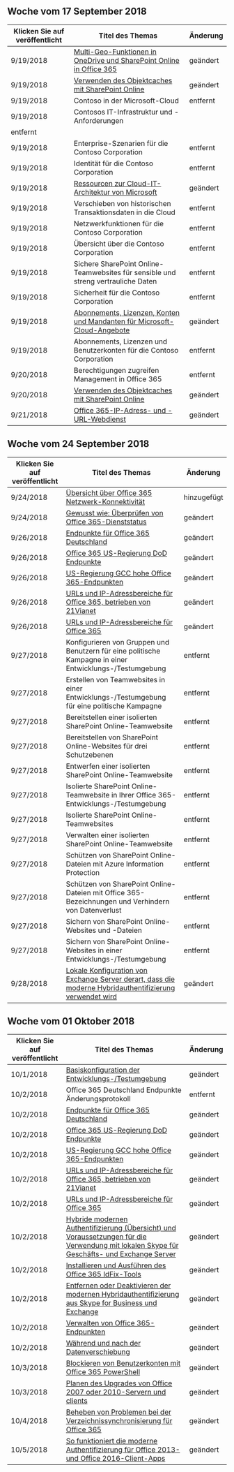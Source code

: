 

## <a name="week-of-september-17-2018"></a>Woche vom 17 September 2018


| Klicken Sie auf veröffentlicht |Titel des Themas | Änderung |
|------|------------|--------|
| 9/19/2018 | [Multi-Geo-Funktionen in OneDrive und SharePoint Online in Office 365](/Office365/Enterprise/multi-geo-capabilities-in-onedrive-and-sharepoint-online-in-office-365) | geändert |
| 9/19/2018 | [Verwenden des Objektcaches mit SharePoint Online](/Office365/Enterprise/using-the-object-cache-with-sharepoint-online) | geändert |
| 9/19/2018 | Contoso in der Microsoft-Cloud | entfernt |
| 9/19/2018 | Contosos IT-Infrastruktur und -Anforderungen
 | entfernt |
| 9/19/2018 | Enterprise-Szenarien für die Contoso Corporation | entfernt |
| 9/19/2018 | Identität für die Contoso Corporation | entfernt |
| 9/19/2018 | [Ressourcen zur Cloud-IT-Architektur von Microsoft](/Office365/Enterprise/microsoft-cloud-it-architecture-resources) | geändert |
| 9/19/2018 | Verschieben von historischen Transaktionsdaten in die Cloud | entfernt |
| 9/19/2018 | Netzwerkfunktionen für die Contoso Corporation | entfernt |
| 9/19/2018 | Übersicht über die Contoso Corporation | entfernt |
| 9/19/2018 | Sichere SharePoint Online-Teamwebsites für sensible und streng vertrauliche Daten | entfernt |
| 9/19/2018 | Sicherheit für die Contoso Corporation | entfernt |
| 9/19/2018 | [Abonnements, Lizenzen, Konten und Mandanten für Microsoft-Cloud-Angebote](/Office365/Enterprise/subscriptions-licenses-accounts-and-tenants-for-microsoft-cloud-offerings) | geändert |
| 9/19/2018 | Abonnements, Lizenzen und Benutzerkonten für die Contoso Corporation | entfernt |
| 9/20/2018 | Berechtigungen zugreifen Management in Office 365 | entfernt |
| 9/20/2018 | [Verwenden des Objektcaches mit SharePoint Online](/Office365/Enterprise/using-the-object-cache-with-sharepoint-online) | geändert |
| 9/21/2018 | [Office 365-IP-Adress- und -URL-Webdienst](/Office365/Enterprise/office-365-ip-web-service) | geändert |


## <a name="week-of-september-24-2018"></a>Woche vom 24 September 2018


| Klicken Sie auf veröffentlicht |Titel des Themas | Änderung |
|------|------------|--------|
| 9/24/2018 | [Übersicht über Office 365 Netzwerk-Konnektivität](/Office365/Enterprise/office-365-networking-overview) | hinzugefügt |
| 9/24/2018 | [Gewusst wie: Überprüfen von Office 365-Dienststatus](/Office365/Enterprise/view-service-health) | geändert |
| 9/26/2018 | [Endpunkte für Office 365 Deutschland](/Office365/Enterprise/office-365-germany-endpoints) | geändert |
| 9/26/2018 | [Office 365 US-Regierung DoD Endpunkte](/Office365/Enterprise/office-365-u-s-government-dod-endpoints) | geändert |
| 9/26/2018 | [US-Regierung GCC hohe Office 365-Endpunkten](/Office365/Enterprise/office-365-u-s-government-gcc-high-endpoints) | geändert |
| 9/26/2018 | [URLs und IP-Adressbereiche für Office 365, betrieben von 21Vianet](/Office365/Enterprise/urls-and-ip-address-ranges-21vianet) | geändert |
| 9/26/2018 | [URLs und IP-Adressbereiche für Office 365](/Office365/Enterprise/urls-and-ip-address-ranges) | geändert |
| 9/27/2018 | Konfigurieren von Gruppen und Benutzern für eine politische Kampagne in einer Entwicklungs-/Testumgebung | entfernt |
| 9/27/2018 | Erstellen von Teamwebsites in einer Entwicklungs-/Testumgebung für eine politische Kampagne | entfernt |
| 9/27/2018 | Bereitstellen einer isolierten SharePoint Online-Teamwebsite | entfernt |
| 9/27/2018 | Bereitstellen von SharePoint Online-Websites für drei Schutzebenen | entfernt |
| 9/27/2018 | Entwerfen einer isolierten SharePoint Online-Teamwebsite | entfernt |
| 9/27/2018 | Isolierte SharePoint Online-Teamwebsite in Ihrer Office 365-Entwicklungs-/Testumgebung | entfernt |
| 9/27/2018 | Isolierte SharePoint Online-Teamwebsites | entfernt |
| 9/27/2018 | Verwalten einer isolierten SharePoint Online-Teamwebsite | entfernt |
| 9/27/2018 | Schützen von SharePoint Online-Dateien mit Azure Information Protection | entfernt |
| 9/27/2018 | Schützen von SharePoint Online-Dateien mit Office 365-Bezeichnungen und Verhindern von Datenverlust | entfernt |
| 9/27/2018 | Sichern von SharePoint Online-Websites und -Dateien | entfernt |
| 9/27/2018 | Sichern von SharePoint Online-Websites in einer Entwicklungs-/Testumgebung | entfernt |
| 9/28/2018 | [Lokale Konfiguration von Exchange Server derart, dass die moderne Hybridauthentifizierung verwendet wird](/Office365/Enterprise/configure-exchange-server-for-hybrid-modern-authentication) | geändert |


## <a name="week-of-october-01-2018"></a>Woche vom 01 Oktober 2018


| Klicken Sie auf veröffentlicht |Titel des Themas | Änderung |
|------|------------|--------|
| 10/1/2018 | [Basiskonfiguration der Entwicklungs-/Testumgebung](/Office365/Enterprise/base-configuration-dev-test-environment) | geändert |
| 10/2/2018 | Office 365 Deutschland Endpunkte Änderungsprotokoll | entfernt |
| 10/2/2018 | [Endpunkte für Office 365 Deutschland](/Office365/Enterprise/office-365-germany-endpoints) | geändert |
| 10/2/2018 | [Office 365 US-Regierung DoD Endpunkte](/Office365/Enterprise/office-365-u-s-government-dod-endpoints) | geändert |
| 10/2/2018 | [US-Regierung GCC hohe Office 365-Endpunkten](/Office365/Enterprise/office-365-u-s-government-gcc-high-endpoints) | geändert |
| 10/2/2018 | [URLs und IP-Adressbereiche für Office 365, betrieben von 21Vianet](/Office365/Enterprise/urls-and-ip-address-ranges-21vianet) | geändert |
| 10/2/2018 | [URLs und IP-Adressbereiche für Office 365](/Office365/Enterprise/urls-and-ip-address-ranges) | geändert |
| 10/2/2018 | [Hybride modernen Authentifizierung (Übersicht) und Voraussetzungen für die Verwendung mit lokalen Skype für Geschäfts- und Exchange Server](/Office365/Enterprise/hybrid-modern-auth-overview) | geändert |
| 10/2/2018 | [Installieren und Ausführen des Office 365 IdFix-Tools](/Office365/Enterprise/install-and-run-idfix) | geändert |
| 10/2/2018 | [Entfernen oder Deaktivieren der modernen Hybridauthentifizierung aus Skype for Business und Exchange](/Office365/Enterprise/remove-or-disable-hybrid-modern-authentication-from-skype-for-business-and-excha) | geändert |
| 10/2/2018 | [Verwalten von Office 365-Endpunkten](/Office365/Enterprise/managing-office-365-endpoints) | geändert |
| 10/2/2018 | [Während und nach der Datenverschiebung](/Office365/Enterprise/during-and-after-your-data-move) | geändert |
| 10/3/2018 | [Blockieren von Benutzerkonten mit Office 365 PowerShell](/Office365/Enterprise/powershell/block-user-accounts-with-office-365-powershell) | geändert |
| 10/3/2018 | [Planen des Upgrades von Office 2007 oder 2010-Servern und clients](/Office365/Enterprise/plan-upgrade-previous-versions-office) | geändert |
| 10/4/2018 | [Beheben von Problemen bei der Verzeichnissynchronisierung für Office 365](/Office365/Enterprise/fix-problems-with-directory-synchronization) | geändert |
| 10/5/2018 | [So funktioniert die moderne Authentifizierung für Office 2013- und Office 2016-Client-Apps](/Office365/Enterprise/modern-auth-for-office-2013-and-2016) | geändert |
